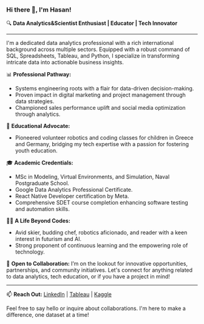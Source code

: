### Hi there 👋, I'm Hasan!

🔍 **Data Analytics&Scientist Enthusiast | Educator | Tech Innovator**

---

I'm a dedicated data analytics professional with a rich international background across multiple sectors. Equipped with a robust command of SQL, Spreadsheets, Tableau, and Python, I specialize in transforming intricate data into actionable business insights.

📊 **Professional Pathway:**
- Systems engineering roots with a flair for data-driven decision-making.
- Proven impact in digital marketing and project management through data strategies.
- Championed sales performance uplift and social media optimization through analytics.

🏫 **Educational Advocate:**
- Pioneered volunteer robotics and coding classes for children in Greece and Germany, bridging my tech expertise with a passion for fostering youth education.

🎓 **Academic Credentials:**
- MSc in Modeling, Virtual Environments, and Simulation, Naval Postgraduate School.
- Google Data Analytics Professional Certificate.
- React Native Developer certification by Meta.
- Comprehensive SDET course completion enhancing software testing and automation skills.

👨‍💻 **A Life Beyond Codes:**
- Avid skier, budding chef, robotics aficionado, and reader with a keen interest in futurism and AI.
- Strong proponent of continuous learning and the empowering role of technology.

🤝 **Open to Collaboration:**
I’m on the lookout for innovative opportunities, partnerships, and community initiatives. Let's connect for anything related to data analytics, tech education, or if you have a project in mind!

---

📫 **Reach Out:**
[LinkedIn](https://www.linkedin.com/in/hasan-beker/) | [Tableau](https://public.tableau.com/app/profile/hasan.beker/vizzes) | [Kaggle](https://www.kaggle.com/hasanbeker)

Feel free to say hello or inquire about collaborations. I'm here to make a difference, one dataset at a time!
